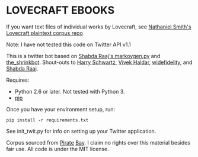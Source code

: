 LOVECRAFT EBOOKS
======

If you want text files of individual works by Lovecraft, see [Nathaniel Smith's Lovecraft plaintext corpus repo](https://github.com/nathanielksmith/lovecraftcorpus)

Note: I have not tested this code on Twitter API v1.1

This is a twitter bot based on [Shabda Raaj's markovgen.py](http://agiliq.com/blog/2009/06/generating-pseudo-random-text-with-markov-chains-u/) and [the_shrinkbot](https://github.com/jiko/the_shrinkbot). Shout-outs to [Harry Schwartz](https://github.com/hrs), [Vivek Haldar](https://github.com/vivekhaldar), [widefidelity](https://twitter.com/widefidelity/status/266230134053425153), and [Shabda Raaj](http://agiliq.com/blog/author/shabda/).

Requires:
* Python 2.6 or later. Not tested with Python 3.
* [pip](http://www.pip-installer.org/en/latest/installing.html)

Once you have your environment setup, run:

	pip install -r requirements.txt

See init_twit.py for info on setting up your Twitter application.

Corpus sourced from [Pirate](http://thepiratebay.se/torrent/7760619/H.P._Lovecraft_Complete_Collection_on_MOBI#filelistContainer) [Bay](http://thepiratebay.se/torrent/7711512/H._P._Lovecraft_ebooks_collection_[republicV]#filelistContainer). I claim no rights over this material besides fair use. All code is under the MIT license.

